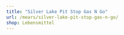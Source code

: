 ```yaml
---
title: "Silver Lake Pit Stop Gas N Go"
url: /mears/silver-lake-pit-stop-gas-n-go/
shop: Lebensmittel
---
```

